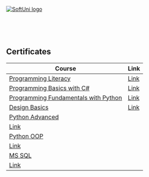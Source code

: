<a href="https://softuni.bg/trainings/courses" rel="Courses">  ![SoftUni logo][logo] <a/>

[logo]: http://innovationstarterbox.bg/wp-content/uploads/2016/05/Softuni_logo_trasparent.png "Logo Title Text 2"

<br/>
<br/>
<br/>

<h2> Certificates </h2>

|**Course**|**Link**| 
|---|---|
|<a href="https://softuni.bg/trainings/2996/computer-literacy-may-2020" > Programming Literacy </a>   | <a href="https://softuni.bg/certificates/details/83142/cb9709ad"> Link</a> |
|<a href="https://softuni.bg/trainings/2961/programming-basics-with-c-sharp-may-2020" > Programming Basics with C# </a>   | <a href="https://softuni.bg/certificates/details/82639/8dd5a32f"> Link</a> |
|<a href="https://softuni.bg/trainings/2603/python-fundamentals-january-2020" > Programming Fundamentals with Python </a>   | <a href="https://softuni.bg/certificates/details/93853/10503cf1"> Link</a> |
|<a href="https://creative.softuni.bg/trainings/1199/design-basics-november-2020" > Design Basics </a>   | <a href="https://creative.softuni.bg/certificates/details/9728/361bc933"> Link</a> |
|<a href="https://softuni.bg/trainings/3349/python-advanced-may-2021" > Python Advanced </a>   
| <a href="https://softuni.bg/certificates/details/112376/7569a048"> Link</a> |
|<a href="https://softuni.bg/trainings/3350/python-oop-june-2021" > Python OOP </a>   
| <a href="https://softuni.bg/certificates/details/112958/70d1c1bb"> Link</a> |
|<a href="https://softuni.bg/trainings/3531/ms-sql-september-2021" > MS SQL </a>   
| <a href="https://softuni.bg/certificates/details/114123/c4dae19c"> Link</a> |
